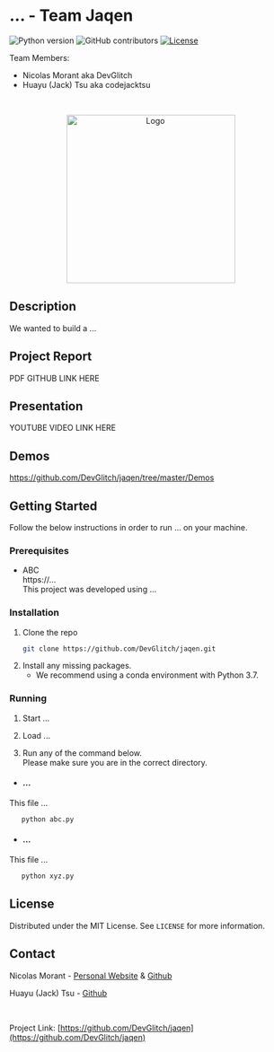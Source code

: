 # ... - Team Jaqen

![Python version](https://img.shields.io/badge/python-v3.7-blue)
![GitHub contributors](https://img.shields.io/github/contributors/DevGlitch/jaqen)
[![License](https://img.shields.io/badge/license-MIT-green)](./LICENSE)

Team Members:
   * Nicolas Morant aka DevGlitch
   * Huayu (Jack) Tsu aka codejacktsu


<!-- PROJECT LOGO -->
<br />
<p align="center">
  <a href="https://github.com/DevGlitch/jaqen">
    <img src="images/....png" alt="Logo" height="300">
  </a>
</p>


<!-- DESCRIPTION OF THE PROJECT -->
## Description
We wanted to build a ...


<!-- PROJECT REPORT-->
## Project Report
PDF GITHUB LINK HERE

<!-- PROJECT PRESENTATION-->
## Presentation
YOUTUBE VIDEO LINK HERE


<!-- DEMO OF THE PROJECT -->
## Demos
https://github.com/DevGlitch/jaqen/tree/master/Demos


<!-- GETTING STARTED -->
## Getting Started

Follow the below instructions in order to run ... on your machine.


### Prerequisites

* ABC<br>
  https://... <br>
  This project was developed using ...<br>
  
  
### Installation

1. Clone the repo
   ```sh
   git clone https://github.com/DevGlitch/jaqen.git
   ```
2. Install any missing packages. 
   + We recommend using a conda environment with Python 3.7.
    

### Running

1. Start ...


2. Load ...


3. Run any of the command below.<br>
   Please make sure you are in the correct directory.
   

* #### ...

This file ...
```sh
   python abc.py
   ```

* #### ...

This file ...
```sh
   python xyz.py
   ```


<!-- LICENSE -->
## License

Distributed under the MIT License. See `LICENSE` for more information.


<!-- CONTACT -->
## Contact

Nicolas Morant - [Personal Website](https://www.nicolasmorant.com/)
 & [Github](https://github.com/DevGlitch)

Huayu (Jack) Tsu - [Github](https://github.com/codejacktsu)


<br>

Project Link: [https://github.com/DevGlitch/jaqen](https://github.com/DevGlitch/jaqen)

